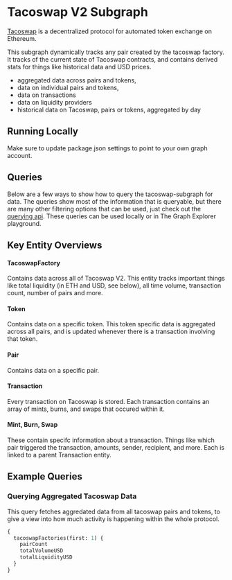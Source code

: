 # Tacoswap V2 Subgraph

[Tacoswap](https://tacoswap.org/) is a decentralized protocol for automated token exchange on Ethereum.

This subgraph dynamically tracks any pair created by the tacoswap factory. It tracks of the current state of Tacoswap contracts, and contains derived stats for things like historical data and USD prices.

- aggregated data across pairs and tokens,
- data on individual pairs and tokens,
- data on transactions
- data on liquidity providers
- historical data on Tacoswap, pairs or tokens, aggregated by day

## Running Locally

Make sure to update package.json settings to point to your own graph account.

## Queries

Below are a few ways to show how to query the tacoswap-subgraph for data. The queries show most of the information that is queryable, but there are many other filtering options that can be used, just check out the [querying api](https://thegraph.com/docs/graphql-api). These queries can be used locally or in The Graph Explorer playground.

## Key Entity Overviews

#### TacoswapFactory

Contains data across all of Tacoswap V2. This entity tracks important things like total liquidity (in ETH and USD, see below), all time volume, transaction count, number of pairs and more.

#### Token

Contains data on a specific token. This token specific data is aggregated across all pairs, and is updated whenever there is a transaction involving that token.

#### Pair

Contains data on a specific pair.

#### Transaction

Every transaction on Tacoswap is stored. Each transaction contains an array of mints, burns, and swaps that occured within it.

#### Mint, Burn, Swap

These contain specifc information about a transaction. Things like which pair triggered the transaction, amounts, sender, recipient, and more. Each is linked to a parent Transaction entity.

## Example Queries

### Querying Aggregated Tacoswap Data

This query fetches aggredated data from all tacoswap pairs and tokens, to give a view into how much activity is happening within the whole protocol.

```graphql
{
  tacoswapFactories(first: 1) {
    pairCount
    totalVolumeUSD
    totalLiquidityUSD
  }
}
```
